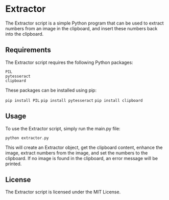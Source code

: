 # Extractor

The Extractor script is a simple Python program that can be used to extract numbers from an image in the clipboard, and insert these numbers back into the clipboard.
## Requirements

The Extractor script requires the following Python packages:

    PIL
    pytesseract
    clipboard

These packages can be installed using pip:

`pip install PIL`
`pip install pytesseract`
`pip install clipboard`

## Usage

To use the Extractor script, simply run the main.py file:

`python extractor.py`

This will create an Extractor object, get the clipboard content, enhance the image, extract numbers from the image, and set the numbers to the clipboard. If no image is found in the clipboard, an error message will be printed.
## License

The Extractor script is licensed under the MIT License.
